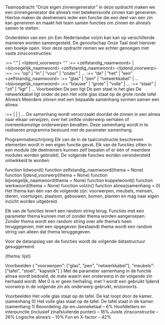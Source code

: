 Teamopdracht “Onze eigen zinnengenerator”
In deze opdracht maken we een zinnengenerator die alinea’s met betekenisvolle zinnen kan genereren. Hiertoe maken de deelnemers ieder een functie die een deel van een zin kan genereren en maakt het team samen functies om zinnen en alinea’s samen te stellen.

Onderdelen van een zin
Een Nederlandse volzin kan kan op verschillende manieren worden samengesteld. De genootschap Onze Taal doet hierover een boekje open. Voor deze opdracht nemen we echter genoegen met vaste zinsconstructies:

<zin> :== <onderwerp> <werkwoord> “.” | <onderwerp> <werkwoord> <koppelwoord> <lijdend_voorwerp> “.”
<onderwerp> :== <lidwoord> <zelfstandig_naamwoord> | <lidwoord> <bijvoegelijk_naamwoord> <zelfstandig_naamwoord>
<lijdend_voorwerp> :== <onderwerp>
<koppelwoord> :== “op” | “in” | “voor” | “onder” | …
<lidwoord> :== “de” | “het” | “een”
<zelfstandig_naamwoord> :== “glas” | “pen” | “netwerkkabel” | …
<bijvoegelijk_naamwoord> :== “blauwe” | “grote” | “volle” | …
<werkwoord> :== “staat” | “zit” | “ligt” | …
Voorbeelden
De pen ligt
De pen staat in het glas
De netwerkkabel ligt onder de pen
Het volle glas staat op de grote ronde tafel
Alinea’s
Meerdere zinnen met een bepaalde samenhang vormen samen een alinea:

<alinea> :== <zin> | <zin> <zin> | <zin> <zin> <zin> | …
De samenhang wordt veroorzaakt doordat de zinnen in een alinea naar elkaar verwijzen, over het zelfde onderwerp verhalen of overeenkomstige onderwerpen bevatten. Deze samenhang wordt in te realiseren programma bestuurd met de parameter samenhang.

Programmabeschrijving
Elk van de in de taalconstructie beschreven elementen wordt in een eigen functie gevat. Elk van de functies zitten in een module (de deelnemers kunnen zelf bepalen of er één of meerdere modules worden gebruikt). De volgende functies worden verondersteld ontwikkeld te worden:

function lidwoord()
function zelfstandig_naamwoord(thema = None)
function lijdend_voorwerp(thema = None)
function bijvoegelijk_naamwoord(thema = None)
function koppelwoord()
function werkwoord(thema = None)
function volzin()
function alinea(samenhang = 0)
Het thema kan één van de volgende zijn: voorwerpen, meubels, mensen, dieren, voertuigen, plaatsen, gebouwen, bomen, planten en mag naar eigen inzicht worden uitgebreid.

Elk van de functies levert een random string terug. Functies met een parameter thema kunnen met of zonder thema worden aangeroepen. Zonder thema wordt een random string over alle thema’s heen teruggegeven, met een opgegeven (bestaand) thema wordt een random string van alleen dat thema teruggegeven.

Voor de dataopslag van de functies wordt de volgende datastructuur gesuggereerd:

{thema: lijst}

Voorbeelden
{
  "voorwerpen": ["glas", "pen", "netwerkkabel"],
  "meubels": ["tafel", "stoel", "kapstok"]
}
Met de parameter samenhang in de functie alinea wordt bedoeld, de mate waarin een onderwerp in de volgende zin herhaald wordt. Met 0 is er geen herhaling, met 1 wordt een gebruikt lijdend voorwerp in de volgende zin als onderwerp gebruikt, enzovoorts.

Voorbeelden
Het volle glas staat op de tafel. De kat loopt door de kamer. (samenhang 0)
Het volle glas staat op de tafel. De tafel staat in de kamer. (samenhang 1)
Beoordeling
Jip-en-Janneketaal – 6%
Hoofdletters en interpunctie (inclusief zinafsluitende punten) – 16%
Juiste zinsconstructie – 26%
Logische alinea’s – 10%
Fun en X-factor – 42%